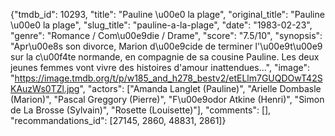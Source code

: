 {"tmdb_id": 10293, "title": "Pauline \u00e0 la plage", "original_title": "Pauline \u00e0 la plage", "slug_title": "pauline-a-la-plage", "date": "1983-02-23", "genre": "Romance / Com\u00e9die / Drame", "score": "7.5/10", "synopsis": "Apr\u00e8s son divorce, Marion d\u00e9cide de terminer l'\u00e9t\u00e9 sur la c\u00f4te normande, en compagnie de sa cousine Pauline. Les deux jeunes femmes vont vivre des histoires d'amour inattendues...", "image": "https://image.tmdb.org/t/p/w185_and_h278_bestv2/etELlm7GUQDOwT42SKAuzWs0TZl.jpg", "actors": ["Amanda Langlet (Pauline)", "Arielle Dombasle (Marion)", "Pascal Greggory (Pierre)", "F\u00e9odor Atkine (Henri)", "Simon de La Brosse (Sylvain)", "Rosette (Louisette)"], "comments": [], "recommandations_id": [27145, 2860, 48831, 2861]}